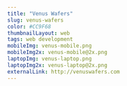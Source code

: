 ```yaml
---
title: "Venus Wafers"
slug: venus-wafers
color: #CC9F68
thumbnailLayout: web
tags: web development
mobileImg: venus-mobile.png
mobileImg2x: venus-mobile@2x.png
laptopImg: venus-laptop.png
laptopImg2x: venus-laptop@2x.png
externalLink: http://venuswafers.com
---
```

